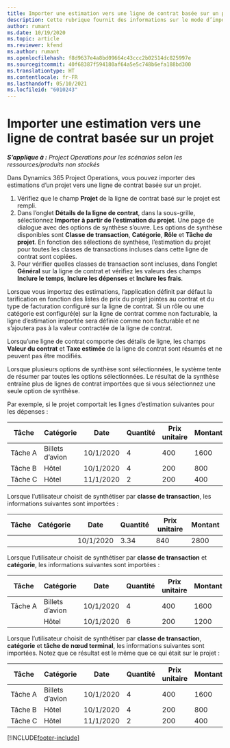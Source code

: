 ```yaml
---
title: Importer une estimation vers une ligne de contrat basée sur un projet
description: Cette rubrique fournit des informations sur le mode d’importation des estimations à partir d’un projet vers une ligne du contrat.
author: rumant
ms.date: 10/19/2020
ms.topic: article
ms.reviewer: kfend
ms.author: rumant
ms.openlocfilehash: f8d9637e4a8bd09664c43ccc2b02514dc825997e
ms.sourcegitcommit: 40f68387f594180af64a5e5c748b6efa188bd300
ms.translationtype: HT
ms.contentlocale: fr-FR
ms.lasthandoff: 05/10/2021
ms.locfileid: "6010243"
---
```

# <a name="import-an-estimate-to-a-project-based-contract-line"></a>Importer une estimation vers une ligne de contrat basée sur un projet

_**S’applique à :** Project Operations pour les scénarios selon les ressources/produits non stockés_

Dans Dynamics 365 Project Operations, vous pouvez importer des estimations d’un projet vers une ligne de contrat basée sur un projet.

1. Vérifiez que le champ **Projet** de la ligne de contrat basé sur le projet est rempli.
2. Dans l’onglet **Détails de la ligne de contrat**, dans la sous-grille, sélectionnez **Importer à partir de l’estimation du projet**. Une page de dialogue avec des options de synthèse s’ouvre. Les options de synthèse disponibles sont **Classe de transaction**, **Catégorie**, **Rôle** et **Tâche de projet**. En fonction des sélections de synthèse, l’estimation du projet pour toutes les classes de transactions incluses dans cette ligne de contrat sont copiées. 
3. Pour vérifier quelles classes de transaction sont incluses, dans l’onglet **Général** sur la ligne de contrat et vérifiez les valeurs des champs **Inclure le temps**, **Inclure les dépenses** et **Inclure les frais**.

Lorsque vous importez des estimations, l’application définit par défaut la tarification en fonction des listes de prix du projet jointes au contrat et du type de facturation configuré sur la ligne de contrat. Si un rôle ou une catégorie est configuré(e) sur la ligne de contrat comme non facturable, la ligne d’estimation importée sera définie comme non facturable et ne s’ajoutera pas à la valeur contractée de la ligne de contrat.

Lorsqu’une ligne de contrat comporte des détails de ligne, les champs **Valeur du contrat** et **Taxe estimée** de la ligne de contrat sont résumés et ne peuvent pas être modifiés.

Lorsque plusieurs options de synthèse sont sélectionnées, le système tente de résumer par toutes les options sélectionnées. Le résultat de la synthèse entraîne plus de lignes de contrat importées que si vous sélectionnez une seule option de synthèse.

Par exemple, si le projet comportait les lignes d’estimation suivantes pour les dépenses :

| Tâche | Catégorie | Date | Quantité | Prix unitaire | Montant |
| --- | --- | --- | --- | --- | --- |
| Tâche A | Billets d’avion | 10/1/2020 | 4 | 400 | 1600 |
| Tâche B | Hôtel | 10/1/2020 | 4 | 200 | 800 |
| Tâche C | Hôtel | 11/1/2020 | 2 | 200 | 400 |

Lorsque l’utilisateur choisit de synthétiser par **classe de transaction**, les informations suivantes sont importées :

| Tâche | Catégorie | Date | Quantité | Prix unitaire | Montant |
| --- | --- | --- | --- | --- | --- |
| &nbsp;  | &nbsp;  | 10/1/2020 | 3.34 | 840 | 2800 |

Lorsque l’utilisateur choisit de synthétiser par **classe de transaction** et **catégorie**, les informations suivantes sont importées :

| Tâche | Catégorie | Date | Quantité | Prix unitaire | Montant |
| --- | --- | --- | --- | --- | --- |
| Tâche A | Billets d’avion | 10/1/2020 | 4 | 400 | 1600 |
| &nbsp;  | Hôtel | 10/1/2020 | 6 | 200 | 1200 |

Lorsque l’utilisateur choisit de synthétiser par **classe de transaction**, **catégorie** et **tâche de nœud terminal**, les informations suivantes sont importées. Notez que ce résultat est le même que ce qui était sur le projet :

| Tâche | Catégorie | Date | Quantité | Prix unitaire | Montant |
| --- | --- | --- | --- | --- | --- |
| Tâche A | Billets d’avion | 10/1/2020 | 4 | 400 | 1600 |
| Tâche B | Hôtel | 10/1/2020 | 4 | 200 | 800 |
| Tâche C | Hôtel | 11/1/2020 | 2 | 200 | 400 |


[!INCLUDE[footer-include](../includes/footer-banner.md)]
